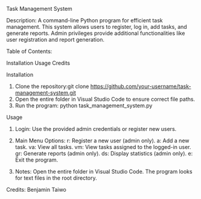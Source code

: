 Task Management System

Description: 
A command-line Python program for efficient task management. This system allows users to register, log in, add tasks, and generate reports. Admin privileges provide additional functionalities like user registration and report generation.

Table of Contents:

Installation
Usage
Credits


Installation
1. Clone the repository:git clone https://github.com/your-username/task-management-system.git
2. Open the entire folder in Visual Studio Code to ensure correct file paths.
3. Run the program: python task_management_system.py



Usage
1. Login:
Use the provided admin credentials or register new users.

2. Main Menu Options:
r: Register a new user (admin only).
a: Add a new task.
va: View all tasks.
vm: View tasks assigned to the logged-in user.
gr: Generate reports (admin only).
ds: Display statistics (admin only).
e: Exit the program.

3. Notes:
Open the entire folder in Visual Studio Code.
The program looks for text files in the root directory.



Credits:
Benjamin Taiwo



